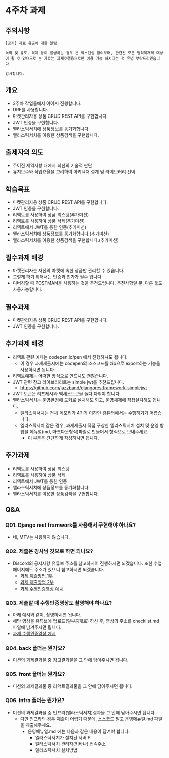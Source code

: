 # 4주차 과제

## 주의사항

```
[공지] 자료 유출에 대한 알림

녹화 및 유포, 복제 등이 발생하는 경우 본 익스턴십 참여부터, 관련된 모든 법적제재의 대상이 될 수 있으므로 본 자료는 과제수행용으로만 이용 가능 하시다는 것 유념 부탁드리겠습니다.

감사합니다.
```

## 개요

- 3주차 작업물에서 이어서 진행합니다.
- DRF를 사용합니다.
- 마켓관리자용 상품 CRUD REST API를 구현합니다.
- JWT 인증을 구현합니다.
- 엘라스틱서치에 상품정보를 동기화합니다.
- 엘라스틱서치를 이용한 상품검색을 구현합니다.

## 출제자의 의도

- 주어진 제약사항 내에서 최선의 기술적 판단
- 유지보수와 작업효율을 고려하여 아키텍쳐 설계 및 라이브러리 선택

## 학습목표

- 마켓관리자용 상품 CRUD REST API를 구현합니다.
- JWT 인증을 구현합니다.
- 리액트를 사용하여 상품 리스팅(추가미션)
- 리액트를 사용하여 상품 삭제(추가미션)
- 리액트에서 JWT를 통한 인증(추가미션)
- 엘라스틱서치에 상품정보를 동기화합니다.(추가미션)
- 엘라스틱서치를 이용한 상품검색을 구현합니다.(추가미션)

## 필수과제 배경

- 마켓관리자는 자신의 마켓에 속한 상품만 관리할 수 있습니다.
- 그렇게 하기 위해서는 인증과 인가가 필수 입니다.
- 디버깅할 때 POSTMAN을 사용하는 것을 추천드립니다. 추천사항일 뿐, 다른 툴도 사용가능합니다.

## 필수과제

- 마켓관리자용 상품 CRUD REST API를 구현합니다.
- JWT 인증을 구현합니다.

## 추가과제 배경

- 리액트 관련 예제는 codepen.io/pen 에서 진행하셔도 됩니다.
  - 이 경우 과제제출시에는 codepen의 소스코드를 zip으로 export하는 기능을 사용하시면 됩니다.
- 리액트예제는 어떠한 방식으로 만드셔도 괜찮습니다.
- JWT 관련 장고 라이브러리로는 simple jwt를 추천드립니다.
  - https://github.com/jazzband/djangorestframework-simplejwt
- JWT 토큰은 리프레시와 엑세스토큰을 둘다 다뤄야 합니다.
- 엘라스틱서치는 운영환경에 도커로 설치해도 되고, 운영체제에 직접설치해도 됩니다.
  - 엘라스틱서치는 전체 메모리가 4기가 이하인 컴퓨터에서는 수행하기가 어렵습니다.
  - 엘라스틱서치 같은 경우, 과제제출시 직접 구상한 엘라스틱서치 설치 및 운영 방법을 메뉴얼(md, 마크다운형식)파일로 만들어서 형식으로 보내주세요.
    - 이 부분은 간단하게 작성하시면 됩니다.

## 추가과제

- 리액트를 사용하여 상품 리스팅
- 리액트를 사용하여 상품 삭제
- 리액트에서 JWT를 통한 인증
- 엘라스틱서치에 상품정보를 동기화합니다.
- 엘라스틱서치를 이용한 상품검색을 구현합니다.

## Q&A

### Q01. Django rest framwork를 사용해서 구현해야 하나요?

- 네, MTV는 사용하지 않습니다.

### Q02. 제출은 강사님 깃으로 하면 되나요?

- Discord의 공지사항 유튜브 주소를 참고하시어 진행하시면 되겠습니다. 또한 수업페이지에도 주소가 있으니 참고하시면 되겠습니다.
  - [과제 제출방법 1부](https://youtu.be/QAHEWqFDo5U)
  - [과제 제출방법 2부](https://youtu.be/biZXRksAm4U)
  - [과제 수행인증영상 예시](https://youtu.be/g0p_GsjAHRA)

### Q03. 제출할 때 수행인증영상도 촬영해야 하나요?

- 아래 예시와 같이, 촬영하시면 됩니다.
- 해당 영상을 유튜브에 업로드(일부공개로) 하신 후, 영상의 주소를 checklist.md 파일에 남겨주시면 됩니다.
- [과제 수행인증영상 예시](https://youtu.be/g0p_GsjAHRA)

### Q04. back 폴더는 뭔가요?

- 미션의 과제결과물 중 장고결과물을 그 안에 담아주시면 됩니다.

### Q05. front 폴더는 뭔가요?

- 미션의 과제결과물 중 리액트결과물을 그 안에 담아주시면 됩니다.

### Q06. infra 폴더는 뭔가요?

- 미션의 과제결과물 중 인프라(엘라스틱서치)결과물 그 안에 담아주시면 됩니다.
  - 다만 인프라의 경우 제출이 어렵기 때문에, 소스코드 말고 운영메뉴얼.md 파일을 제출해주세요.
    - 운영메뉴얼.md 에는 다음과 같은 내용이 담겨야 합니다.
      - 엘라스틱서치가 설치된 서버IP
      - 엘라스틱서치 관리자(키바나) 접속주소
      - 엘라스틱서치 설치방법

